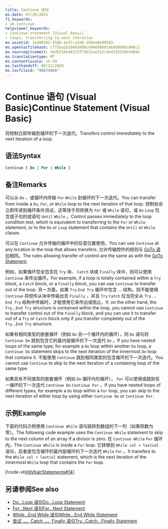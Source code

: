 ```yaml
---
title: Continue 语句
ms.date: 07/20/2015
f1_keywords:
- vb.continue
helpviewer_keywords:
- Continue statement [Visual Basic]
- loops, transferring to next iteration
ms.assetid: 3ad00103-358b-4af3-a3a8-1b9ea0e995d3
ms.openlocfilehash: cf73ea1b3d402609c9966980dcab9ddd9bc096c2
ms.sourcegitcommit: d2db216e46323f73b32ae312c9e4135258e5d68e
ms.translationtype: MT
ms.contentlocale: zh-CN
ms.lasthandoff: 09/22/2020
ms.locfileid: "90874968"
---
```

# <a name="continue-statement-visual-basic"></a><span data-ttu-id="5a095-102">Continue 语句 (Visual Basic)</span><span class="sxs-lookup"><span data-stu-id="5a095-102">Continue Statement (Visual Basic)</span></span>

<span data-ttu-id="5a095-103">将控制立即传输到循环的下一次迭代。</span><span class="sxs-lookup"><span data-stu-id="5a095-103">Transfers control immediately to the next iteration of a loop.</span></span>  
  
## <a name="syntax"></a><span data-ttu-id="5a095-104">语法</span><span class="sxs-lookup"><span data-stu-id="5a095-104">Syntax</span></span>  
  
```vb  
Continue { Do | For | While }  
```  
  
## <a name="remarks"></a><span data-ttu-id="5a095-105">备注</span><span class="sxs-lookup"><span data-stu-id="5a095-105">Remarks</span></span>  

 <span data-ttu-id="5a095-106">可以从 `Do` 、或循环内传输 `For` `While` 到循环的下一次迭代。</span><span class="sxs-lookup"><span data-stu-id="5a095-106">You can transfer from inside a `Do`, `For`, or `While` loop to the next iteration of that loop.</span></span> <span data-ttu-id="5a095-107">控制权会立即传递到循环条件测试，这等效于将转换为 `For` 或 `While` 语句，或 `Do` `Loop` 包含或子句的或语句 `Until` `While` 。</span><span class="sxs-lookup"><span data-stu-id="5a095-107">Control passes immediately to the loop condition test, which is equivalent to transferring to the `For` or `While` statement, or to the `Do` or `Loop` statement that contains the `Until` or `While` clause.</span></span>  
  
 <span data-ttu-id="5a095-108">可以在 `Continue` 允许传输的循环中的任意位置使用。</span><span class="sxs-lookup"><span data-stu-id="5a095-108">You can use `Continue` at any location in the loop that allows transfers.</span></span> <span data-ttu-id="5a095-109">允许传输控件的规则与 [GoTo 语句](goto-statement.md)相同。</span><span class="sxs-lookup"><span data-stu-id="5a095-109">The rules allowing transfer of control are the same as with the [GoTo Statement](goto-statement.md).</span></span>  
  
 <span data-ttu-id="5a095-110">例如，如果循环完全包含在 `Try` 块、 `Catch` 块或 `Finally` 块中，则可以使用 `Continue` 来传出循环。</span><span class="sxs-lookup"><span data-stu-id="5a095-110">For example, if a loop is totally contained within a `Try` block, a `Catch` block, or a `Finally` block, you can use `Continue` to transfer out of the loop.</span></span> <span data-ttu-id="5a095-111">另一方面，如果 `Try` `End Try` 循环中包含 ... 结构，则不能使用 `Continue` 将控件从块中传输出去 `Finally` ，并且 `Try` `Catch` 仅当完全从 `Try` ... `End Try` 结构中传输时，才能使用它来传出或阻止。</span><span class="sxs-lookup"><span data-stu-id="5a095-111">If, on the other hand, the `Try`...`End Try` structure is contained within the loop, you cannot use `Continue` to transfer control out of the `Finally` block, and you can use it to transfer out of a `Try` or `Catch` block only if you transfer completely out of the `Try`...`End Try` structure.</span></span>  
  
 <span data-ttu-id="5a095-112">如果有相同类型的嵌套循环（例如 `Do` 另一个循环内的循环），则 `Do` 语句将 `Continue Do` 跳到包含它的最内层循环的下一次迭代 `Do` 。</span><span class="sxs-lookup"><span data-stu-id="5a095-112">If you have nested loops of the same type, for example a `Do` loop within another `Do` loop, a `Continue Do` statement skips to the next iteration of the innermost `Do` loop that contains it.</span></span> <span data-ttu-id="5a095-113">不能使用 `Continue` 跳到相同类型的包含循环的下一次迭代。</span><span class="sxs-lookup"><span data-stu-id="5a095-113">You cannot use `Continue` to skip to the next iteration of a containing loop of the same type.</span></span>  
  
 <span data-ttu-id="5a095-114">如果具有不同类型的嵌套循环（例如 `Do` 循环内的循环）， `For` 可以使用或跳到任一循环的下一次迭代 `Continue Do` `Continue For` 。</span><span class="sxs-lookup"><span data-stu-id="5a095-114">If you have nested loops of different types, for example a `Do` loop within a `For` loop, you can skip to the next iteration of either loop by using either `Continue Do` or `Continue For`.</span></span>  
  
## <a name="example"></a><span data-ttu-id="5a095-115">示例</span><span class="sxs-lookup"><span data-stu-id="5a095-115">Example</span></span>  

 <span data-ttu-id="5a095-116">下面的代码示例使用 `Continue While` 语句跳转到数组的下一列（如果除数为零）。</span><span class="sxs-lookup"><span data-stu-id="5a095-116">The following code example uses the `Continue While` statement to skip to the next column of an array if a divisor is zero.</span></span> <span data-ttu-id="5a095-117">在 `Continue While` `For` 循环内。</span><span class="sxs-lookup"><span data-stu-id="5a095-117">The `Continue While` is inside a `For` loop.</span></span> <span data-ttu-id="5a095-118">它转移到 `While col < lastcol` 语句，后者是包含循环的最内层循环的下一次迭代 `While` `For` 。</span><span class="sxs-lookup"><span data-stu-id="5a095-118">It transfers to the `While col < lastcol` statement, which is the next iteration of the innermost `While` loop that contains the `For` loop.</span></span>  
  
 [!code-vb[VbVbalrStatements#14](~/samples/snippets/visualbasic/VS_Snippets_VBCSharp/VbVbalrStatements/VB/Class1.vb#14)]  
  
## <a name="see-also"></a><span data-ttu-id="5a095-119">另请参阅</span><span class="sxs-lookup"><span data-stu-id="5a095-119">See also</span></span>

- [<span data-ttu-id="5a095-120">Do...Loop 语句</span><span class="sxs-lookup"><span data-stu-id="5a095-120">Do...Loop Statement</span></span>](do-loop-statement.md)
- [<span data-ttu-id="5a095-121">For...Next 语句</span><span class="sxs-lookup"><span data-stu-id="5a095-121">For...Next Statement</span></span>](for-next-statement.md)
- [<span data-ttu-id="5a095-122">While...End While 语句</span><span class="sxs-lookup"><span data-stu-id="5a095-122">While...End While Statement</span></span>](while-end-while-statement.md)
- [<span data-ttu-id="5a095-123">尝试 .。。Catch .。。Finally 语句</span><span class="sxs-lookup"><span data-stu-id="5a095-123">Try...Catch...Finally Statement</span></span>](try-catch-finally-statement.md)
